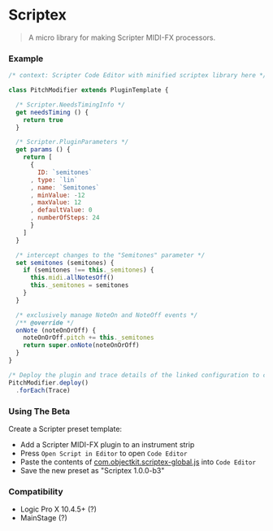 # Scriptex
> A micro library for making Scripter MIDI-FX processors.

### Example
```js
/* context: Scripter Code Editor with minified scriptex library here */

class PitchModifier extends PluginTemplate {

  /* Scripter.NeedsTimingInfo */
  get needsTiming () {
    return true
  }

  /* Scripter.PluginParameters */
  get params () {
    return [
      {
        ID: `semitones`
      , type: `lin`
      , name: `Semitones`
      , minValue: -12
      , maxValue: 12
      , defaultValue: 0
      , numberOfSteps: 24
      }
    ]
  }

  /* intercept changes to the "Semitones" parameter */
  set semitones (semitones) {
    if (semitones !== this._semitones) {
      this.midi.allNotesOff()
      this._semitones = semitones
    }
  }

  /* exclusively manage NoteOn and NoteOff events */
  /** @override */
  onNote (noteOnOrOff) {
    noteOnOrOff.pitch += this._semitones
    return super.onNote(noteOnOrOff)
  }
}

/* Deploy the plugin and trace details of the linked configuration to console */
PitchModifier.deploy()
  .forEach(Trace)

```

### Using The Beta
Create a Scripter preset template:
- Add a Scripter MIDI-FX plugin to an instrument strip
- Press `Open Script in Editor` to open `Code Editor`
- Paste the contents of [com.objectkit.scriptex-global.js](https://github.com/objectkit/scriptex/releases/latest) into `Code Editor`
- Save the new preset as "Scriptex 1.0.0-b3"

### Compatibility
- Logic Pro X 10.4.5+ (?)
- MainStage (?)
